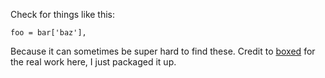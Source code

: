 Check for things like this:

`foo = bar['baz'],`

Because it can sometimes be super hard to find these. Credit to [boxed](https://github.com/boxed) for the real work here, I just packaged it up.
